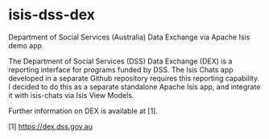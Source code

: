 # isis-dss-dex
Department of Social Services (Australia) Data Exchange via Apache Isis demo app 

The Department of Social Services (DSS) Data Exchange (DEX) is a reporting interface for programs funded by DSS. The Isis Chats app developed in a separate Github repository requires this reporting capability. I decided to do this as a separate standalone Apache Isis app, and integrate it with isis-chats via Isis View Models. 

Further information on DEX is available at [1].


[1] https://dex.dss.gov.au
